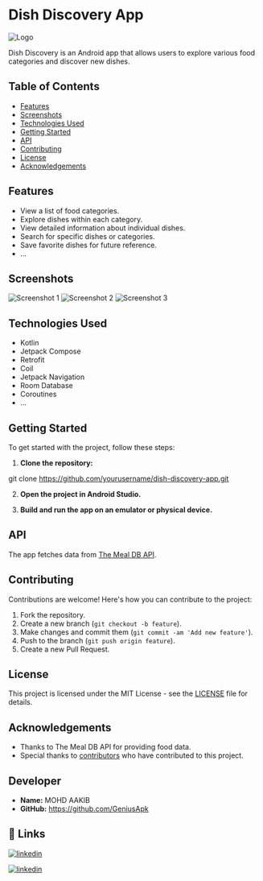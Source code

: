 # Dish Discovery App

![Logo](app/src/main/res/drawable/ic_launcher.png)

Dish Discovery is an Android app that allows users to explore various food categories and discover new dishes.

## Table of Contents

- [Features](#features)
- [Screenshots](#screenshots)
- [Technologies Used](#technologies-used)
- [Getting Started](#getting-started)
- [API](#api)
- [Contributing](#contributing)
- [License](#license)
- [Acknowledgements](#acknowledgements)

## Features

- View a list of food categories.
- Explore dishes within each category.
- View detailed information about individual dishes.
- Search for specific dishes or categories.
- Save favorite dishes for future reference.
- ...

## Screenshots

![Screenshot 1](screenshots/screenshot1.png)
![Screenshot 2](screenshots/screenshot2.png)
![Screenshot 3](screenshots/screenshot3.png)

## Technologies Used

- Kotlin
- Jetpack Compose
- Retrofit
- Coil
- Jetpack Navigation
- Room Database
- Coroutines
- ...

## Getting Started

To get started with the project, follow these steps:

1. **Clone the repository:**

git clone https://github.com/yourusername/dish-discovery-app.git


2. **Open the project in Android Studio.**

3. **Build and run the app on an emulator or physical device.**

## API

The app fetches data from [The Meal DB API](https://www.themealdb.com/api.php).

## Contributing

Contributions are welcome! Here's how you can contribute to the project:

1. Fork the repository.
2. Create a new branch (`git checkout -b feature`).
3. Make changes and commit them (`git commit -am 'Add new feature'`).
4. Push to the branch (`git push origin feature`).
5. Create a new Pull Request.

## License

This project is licensed under the MIT License - see the [LICENSE](LICENSE) file for details.

## Acknowledgements

- Thanks to The Meal DB API for providing food data.
- Special thanks to [contributors](CONTRIBUTORS.md) who have contributed to this project.

## Developer

- **Name:** MOHD AAKIB
- **GitHub:** https://github.com/GeniusApk


## 🔗 Links

[![linkedin](https://img.shields.io/badge/linkedin-0A66C2?style=for-the-badge&logo=linkedin&logoColor=white)](https://www.linkedin.com/in/mohd-aakib-0546ab272/)

[![linkedin](https://img.shields.io/badge/instagram-bc2a8d?style=for-the-badge&logo=instagram&logoColor=white)](https://www.instagram.com/_aakib__21/)
